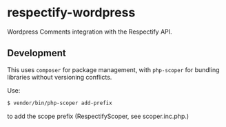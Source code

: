 # respectify-wordpress

Wordpress Comments integration with the Respectify API.

## Development

This uses `composer` for package management, with `php-scoper` for bundling libraries without versioning conflicts.

Use:
```bash
$ vendor/bin/php-scoper add-prefix
```
to add the scope prefix (RespectifyScoper, see scoper.inc.php.)
